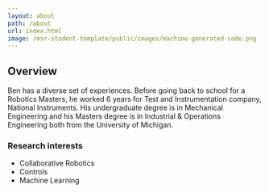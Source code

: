 ```yaml
---
layout: about
path: /about
url: index.html
image: /msr-student-template/public/images/machine-generated-code.png
---
```


## Overview

Ben has a diverse set of experiences. Before going back to school for a Robotics Masters, he worked 6 years for Test and Instrumentation company, National Instruments. His undergraduate degree is in Mechanical Engineering and his Masters degree is in Industrial & Operations Engineering both from the University of Michigan.

### Research interests
* Collaborative Robotics
* Controls
* Machine Learning
